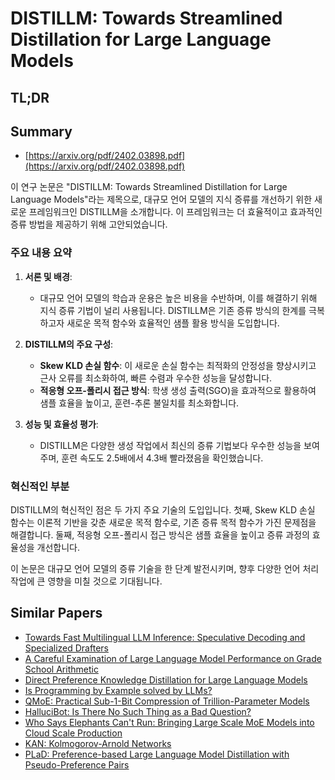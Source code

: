 # DISTILLM: Towards Streamlined Distillation for Large Language Models
## TL;DR
## Summary
- [https://arxiv.org/pdf/2402.03898.pdf](https://arxiv.org/pdf/2402.03898.pdf)

이 연구 논문은 "DISTILLM: Towards Streamlined Distillation for Large Language Models"라는 제목으로, 대규모 언어 모델의 지식 증류를 개선하기 위한 새로운 프레임워크인 DISTILLM을 소개합니다. 이 프레임워크는 더 효율적이고 효과적인 증류 방법을 제공하기 위해 고안되었습니다.

### 주요 내용 요약

1. **서론 및 배경**:
   - 대규모 언어 모델의 학습과 운용은 높은 비용을 수반하며, 이를 해결하기 위해 지식 증류 기법이 널리 사용됩니다. DISTILLM은 기존 증류 방식의 한계를 극복하고자 새로운 목적 함수와 효율적인 샘플 활용 방식을 도입합니다.

2. **DISTILLM의 주요 구성**:
   - **Skew KLD 손실 함수**: 이 새로운 손실 함수는 최적화의 안정성을 향상시키고 근사 오류를 최소화하여, 빠른 수렴과 우수한 성능을 달성합니다.
   - **적응형 오프-폴리시 접근 방식**: 학생 생성 출력(SGO)을 효과적으로 활용하여 샘플 효율을 높이고, 훈련-추론 불일치를 최소화합니다.

3. **성능 및 효율성 평가**:
   - DISTILLM은 다양한 생성 작업에서 최신의 증류 기법보다 우수한 성능을 보여주며, 훈련 속도도 2.5배에서 4.3배 빨라졌음을 확인했습니다.

### 혁신적인 부분
DISTILLM의 혁신적인 점은 두 가지 주요 기술의 도입입니다. 첫째, Skew KLD 손실 함수는 이론적 기반을 갖춘 새로운 목적 함수로, 기존 증류 목적 함수가 가진 문제점을 해결합니다. 둘째, 적응형 오프-폴리시 접근 방식은 샘플 효율을 높이고 증류 과정의 효율성을 개선합니다.

이 논문은 대규모 언어 모델의 증류 기술을 한 단계 발전시키며, 향후 다양한 언어 처리 작업에 큰 영향을 미칠 것으로 기대됩니다.

## Similar Papers
- [Towards Fast Multilingual LLM Inference: Speculative Decoding and Specialized Drafters](2406.16758.md)
- [A Careful Examination of Large Language Model Performance on Grade School Arithmetic](2405.00332.md)
- [Direct Preference Knowledge Distillation for Large Language Models](2406.19774.md)
- [Is Programming by Example solved by LLMs?](2406.08316.md)
- [QMoE: Practical Sub-1-Bit Compression of Trillion-Parameter Models](2310.16795.md)
- [HalluciBot: Is There No Such Thing as a Bad Question?](2404.12535.md)
- [Who Says Elephants Can't Run: Bringing Large Scale MoE Models into Cloud Scale Production](2211.10017.md)
- [KAN: Kolmogorov-Arnold Networks](2404.19756.md)
- [PLaD: Preference-based Large Language Model Distillation with Pseudo-Preference Pairs](2406.02886.md)
